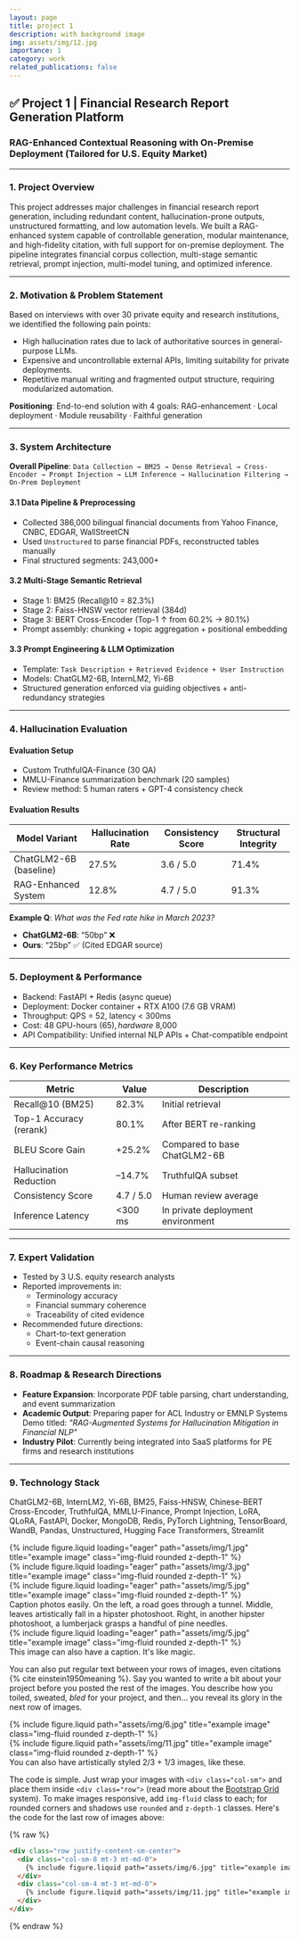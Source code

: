 ```yaml
---
layout: page
title: project 1
description: with background image
img: assets/img/12.jpg
importance: 1
category: work
related_publications: false
---
```


## ✅ Project 1 | Financial Research Report Generation Platform

### RAG-Enhanced Contextual Reasoning with On-Premise Deployment (Tailored for U.S. Equity Market)

------

### 1. Project Overview

This project addresses major challenges in financial research report generation, including redundant content, hallucination-prone outputs, unstructured formatting, and low automation levels. We built a RAG-enhanced system capable of controllable generation, modular maintenance, and high-fidelity citation, with full support for on-premise deployment. The pipeline integrates financial corpus collection, multi-stage semantic retrieval, prompt injection, multi-model tuning, and optimized inference.

------

### 2. Motivation & Problem Statement

Based on interviews with over 30 private equity and research institutions, we identified the following pain points:

- High hallucination rates due to lack of authoritative sources in general-purpose LLMs.
- Expensive and uncontrollable external APIs, limiting suitability for private deployments.
- Repetitive manual writing and fragmented output structure, requiring modularized automation.

**Positioning**: End-to-end solution with 4 goals:
 RAG-enhancement · Local deployment · Module reusability · Faithful generation

------

### 3. System Architecture

**Overall Pipeline**:
 `Data Collection → BM25 → Dense Retrieval → Cross-Encoder → Prompt Injection → LLM Inference → Hallucination Filtering → On-Prem Deployment`

#### 3.1 Data Pipeline & Preprocessing

- Collected 386,000 bilingual financial documents from Yahoo Finance, CNBC, EDGAR, WallStreetCN
- Used `Unstructured` to parse financial PDFs, reconstructed tables manually
- Final structured segments: 243,000+

#### 3.2 Multi-Stage Semantic Retrieval

- Stage 1: BM25 (Recall@10 = 82.3%)
- Stage 2: Faiss-HNSW vector retrieval (384d)
- Stage 3: BERT Cross-Encoder (Top-1 ↑ from 60.2% → 80.1%)
- Prompt assembly: chunking + topic aggregation + positional embedding

#### 3.3 Prompt Engineering & LLM Optimization

- Template: `Task Description + Retrieved Evidence + User Instruction`
- Models: ChatGLM2-6B, InternLM2, Yi-6B
- Structured generation enforced via guiding objectives + anti-redundancy strategies

------

### 4. Hallucination Evaluation

#### Evaluation Setup

- Custom TruthfulQA-Finance (30 QA)
- MMLU-Finance summarization benchmark (20 samples)
- Review method: 5 human raters + GPT-4 consistency check

#### Evaluation Results

| Model Variant          | Hallucination Rate | Consistency Score | Structural Integrity |
| ---------------------- | ------------------ | ----------------- | -------------------- |
| ChatGLM2-6B (baseline) | 27.5%              | 3.6 / 5.0         | 71.4%                |
| RAG-Enhanced System    | 12.8%              | 4.7 / 5.0         | 91.3%                |

**Example Q**: *What was the Fed rate hike in March 2023?*

- **ChatGLM2-6B**: “50bp” ❌
- **Ours**: “25bp” ✅ (Cited EDGAR source)

------

### 5. Deployment & Performance

- Backend: FastAPI + Redis (async queue)
- Deployment: Docker container + RTX A100 (7.6 GB VRAM)
- Throughput: QPS = 52, latency < 300ms
- Cost: 48 GPU-hours ($65), hardware ~$8,000
- API Compatibility: Unified internal NLP APIs + Chat-compatible endpoint

------

### 6. Key Performance Metrics

| Metric                  | Value     | Description                       |
| ----------------------- | --------- | --------------------------------- |
| Recall@10 (BM25)        | 82.3%     | Initial retrieval                 |
| Top-1 Accuracy (rerank) | 80.1%     | After BERT re-ranking             |
| BLEU Score Gain         | +25.2%    | Compared to base ChatGLM2-6B      |
| Hallucination Reduction | –14.7%    | TruthfulQA subset                 |
| Consistency Score       | 4.7 / 5.0 | Human review average              |
| Inference Latency       | <300 ms   | In private deployment environment |

------

### 7. Expert Validation

- Tested by 3 U.S. equity research analysts
- Reported improvements in:
  - Terminology accuracy
  - Financial summary coherence
  - Traceability of cited evidence
- Recommended future directions:
  - Chart-to-text generation
  - Event-chain causal reasoning

------

### 8. Roadmap & Research Directions

- **Feature Expansion**: Incorporate PDF table parsing, chart understanding, and event summarization
- **Academic Output**: Preparing paper for ACL Industry or EMNLP Systems Demo titled:
   *"RAG-Augmented Systems for Hallucination Mitigation in Financial NLP"*
- **Industry Pilot**: Currently being integrated into SaaS platforms for PE firms and research institutions

------

### 9. Technology Stack

ChatGLM2-6B, InternLM2, Yi-6B, BM25, Faiss-HNSW, Chinese-BERT Cross-Encoder,
 TruthfulQA, MMLU-Finance, Prompt Injection, LoRA, QLoRA,
 FastAPI, Docker, MongoDB, Redis, PyTorch Lightning, TensorBoard,
 WandB, Pandas, Unstructured, Hugging Face Transformers, Streamlit
<div class="row">
    <div class="col-sm mt-3 mt-md-0">
        {% include figure.liquid loading="eager" path="assets/img/1.jpg" title="example image" class="img-fluid rounded z-depth-1" %}
    </div>
    <div class="col-sm mt-3 mt-md-0">
        {% include figure.liquid loading="eager" path="assets/img/3.jpg" title="example image" class="img-fluid rounded z-depth-1" %}
    </div>
    <div class="col-sm mt-3 mt-md-0">
        {% include figure.liquid loading="eager" path="assets/img/5.jpg" title="example image" class="img-fluid rounded z-depth-1" %}
    </div>
</div>
<div class="caption">
    Caption photos easily. On the left, a road goes through a tunnel. Middle, leaves artistically fall in a hipster photoshoot. Right, in another hipster photoshoot, a lumberjack grasps a handful of pine needles.
</div>
<div class="row">
    <div class="col-sm mt-3 mt-md-0">
        {% include figure.liquid loading="eager" path="assets/img/5.jpg" title="example image" class="img-fluid rounded z-depth-1" %}
    </div>
</div>
<div class="caption">
    This image can also have a caption. It's like magic.
</div>

You can also put regular text between your rows of images, even citations {% cite einstein1950meaning %}.
Say you wanted to write a bit about your project before you posted the rest of the images.
You describe how you toiled, sweated, _bled_ for your project, and then... you reveal its glory in the next row of images.

<div class="row justify-content-sm-center">
    <div class="col-sm-8 mt-3 mt-md-0">
        {% include figure.liquid path="assets/img/6.jpg" title="example image" class="img-fluid rounded z-depth-1" %}
    </div>
    <div class="col-sm-4 mt-3 mt-md-0">
        {% include figure.liquid path="assets/img/11.jpg" title="example image" class="img-fluid rounded z-depth-1" %}
    </div>
</div>
<div class="caption">
    You can also have artistically styled 2/3 + 1/3 images, like these.
</div>

The code is simple.
Just wrap your images with `<div class="col-sm">` and place them inside `<div class="row">` (read more about the <a href="https://getbootstrap.com/docs/4.4/layout/grid/">Bootstrap Grid</a> system).
To make images responsive, add `img-fluid` class to each; for rounded corners and shadows use `rounded` and `z-depth-1` classes.
Here's the code for the last row of images above:

{% raw %}

```html
<div class="row justify-content-sm-center">
  <div class="col-sm-8 mt-3 mt-md-0">
    {% include figure.liquid path="assets/img/6.jpg" title="example image" class="img-fluid rounded z-depth-1" %}
  </div>
  <div class="col-sm-4 mt-3 mt-md-0">
    {% include figure.liquid path="assets/img/11.jpg" title="example image" class="img-fluid rounded z-depth-1" %}
  </div>
</div>
```

{% endraw %}

